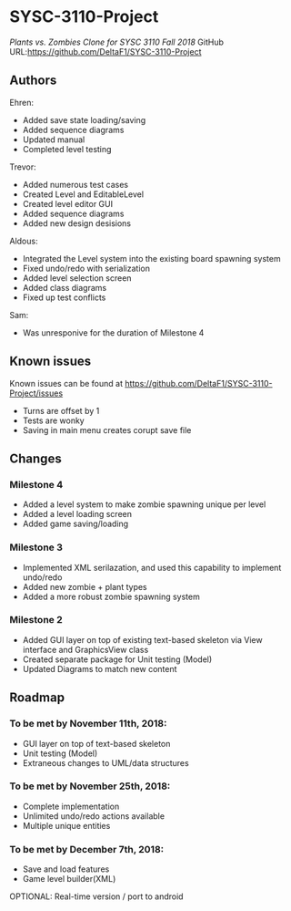 # SYSC-3110-Project
_Plants vs. Zombies Clone for SYSC 3110 Fall 2018_
GitHub URL:https://github.com/DeltaF1/SYSC-3110-Project

## Authors
Ehren:
- Added save state loading/saving
- Added sequence diagrams
- Updated manual
- Completed level testing

Trevor:
- Added numerous test cases
- Created Level and EditableLevel
- Created level editor GUI
- Added sequence diagrams
- Added new design desisions

Aldous:
- Integrated the Level system into the existing board spawning system
- Fixed undo/redo with serialization
- Added level selection screen
- Added class diagrams
- Fixed up test conflicts

Sam:
- Was unresponive for the duration of Milestone 4

## Known issues

Known issues can be found at https://github.com/DeltaF1/SYSC-3110-Project/issues

- Turns are offset by 1
- Tests are wonky
- Saving in main menu creates corupt save file

## Changes

### Milestone 4
- Added a level system to make zombie spawning unique per level
- Added a level loading screen
- Added game saving/loading

### Milestone 3
- Implemented XML serilazation, and used this capability to implement undo/redo
- Added new zombie + plant types
- Added a more robust zombie spawning system

### Milestone 2

- Added GUI layer on top of existing text-based skeleton via View interface and GraphicsView class
- Created separate package for Unit testing (Model)
- Updated Diagrams to match new content

## Roadmap

### To be met by November 11th, 2018:

- GUI layer on top of text-based skeleton
- Unit testing (Model)
- Extraneous changes to UML/data structures

### To be met by November 25th, 2018:

- Complete implementation
- Unlimited undo/redo actions available
- Multiple unique entities

### To be met by December 7th, 2018:

- Save and load features
- Game level builder(XML)

OPTIONAL: Real-time version / port to android



